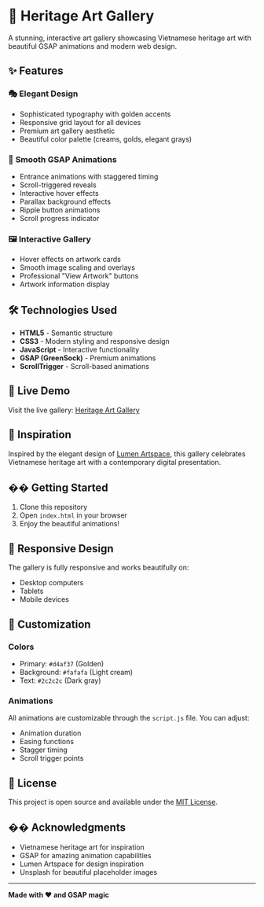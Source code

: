 # 🎨 Heritage Art Gallery

A stunning, interactive art gallery showcasing Vietnamese heritage art with beautiful GSAP animations and modern web design.

## ✨ Features

### 🎭 **Elegant Design**
- Sophisticated typography with golden accents
- Responsive grid layout for all devices
- Premium art gallery aesthetic
- Beautiful color palette (creams, golds, elegant grays)

### 🚀 **Smooth GSAP Animations**
- Entrance animations with staggered timing
- Scroll-triggered reveals
- Interactive hover effects
- Parallax background effects
- Ripple button animations
- Scroll progress indicator

### 🖼️ **Interactive Gallery**
- Hover effects on artwork cards
- Smooth image scaling and overlays
- Professional "View Artwork" buttons
- Artwork information display

## 🛠️ Technologies Used

- **HTML5** - Semantic structure
- **CSS3** - Modern styling and responsive design
- **JavaScript** - Interactive functionality
- **GSAP (GreenSock)** - Premium animations
- **ScrollTrigger** - Scroll-based animations

## 🌟 Live Demo

Visit the live gallery: [Heritage Art Gallery](https://atulkhola.github.io/heritage-art-gallery)

## 🎯 Inspiration

Inspired by the elegant design of [Lumen Artspace](https://www.lumenartspace.com/), this gallery celebrates Vietnamese heritage art with a contemporary digital presentation.

## �� Getting Started

1. Clone this repository
2. Open `index.html` in your browser
3. Enjoy the beautiful animations!

## 📱 Responsive Design

The gallery is fully responsive and works beautifully on:
- Desktop computers
- Tablets
- Mobile devices

## 🎨 Customization

### Colors
- Primary: `#d4af37` (Golden)
- Background: `#fafafa` (Light cream)
- Text: `#2c2c2c` (Dark gray)

### Animations
All animations are customizable through the `script.js` file. You can adjust:
- Animation duration
- Easing functions
- Stagger timing
- Scroll trigger points

## 📄 License

This project is open source and available under the [MIT License](LICENSE).

## �� Acknowledgments

- Vietnamese heritage art for inspiration
- GSAP for amazing animation capabilities
- Lumen Artspace for design inspiration
- Unsplash for beautiful placeholder images

---

**Made with ❤️ and GSAP magic**
